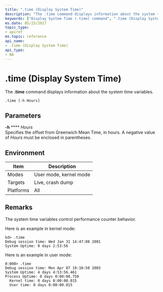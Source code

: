 ```yaml
---
title: ".time (Display System Time)"
description: "The .time command displays information about the system time variables."
keywords: ["Display System Time (.time) command", ".time (Display System Time) Windows Debugging"]
ms.date: 05/23/2017
topic_type:
- apiref
ms.topic: reference
api_name:
- .time (Display System Time)
api_type:
- NA
---
```


# .time (Display System Time)

The **.time** command displays information about the system time variables.

```dbgcmd
.time [-h Hours]
```

## Parameters

<span id="_______-h________Hours______"></span><span id="_______-h________hours______"></span><span id="_______-H________HOURS______"></span> **-h** **** *Hours*   
Specifies the offset from Greenwich Mean Time, in hours. A negative value of *Hours* must be enclosed in parentheses.

## Environment

| Item      | Description            |
|-----------|------------------------|
| Modes     | User mode, kernel mode |
| Targets   | Live, crash dump       |
| Platforms | All                    |

## Remarks

The system time variables control performance counter behavior.

Here is an example in kernel mode:

```dbgcmd
kd> .time
Debug session time: Wed Jan 31 14:47:08 2001
System Uptime: 0 days 2:53:56 
```

Here is an example in user mode:

```dbgcmd
0:000> .time
Debug session time: Mon Apr 07 19:10:50 2003
System Uptime: 4 days 4:53:56.461
Process Uptime: 0 days 0:00:08.750
  Kernel time: 0 days 0:00:00.015
  User time: 0 days 0:00:00.015
```
